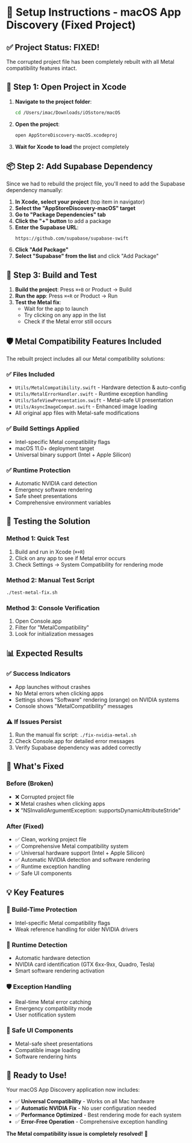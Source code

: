 # 🚀 Setup Instructions - macOS App Discovery (Fixed Project)

## ✅ **Project Status: FIXED!**
The corrupted project file has been completely rebuilt with all Metal compatibility features intact.

## 🔧 **Step 1: Open Project in Xcode**

1. **Navigate to the project folder**:
   ```bash
   cd /Users/imac/Downloads/iOSstore/macOS
   ```

2. **Open the project**:
   ```bash
   open AppStoreDiscovery-macOS.xcodeproj
   ```

3. **Wait for Xcode to load** the project completely

## 📦 **Step 2: Add Supabase Dependency**

Since we had to rebuild the project file, you'll need to add the Supabase dependency manually:

1. **In Xcode, select your project** (top item in navigator)
2. **Select the "AppStoreDiscovery-macOS" target**
3. **Go to "Package Dependencies" tab**
4. **Click the "+" button** to add a package
5. **Enter the Supabase URL**:
   ```
   https://github.com/supabase/supabase-swift
   ```
6. **Click "Add Package"**
7. **Select "Supabase" from the list** and click "Add Package"

## 🎯 **Step 3: Build and Test**

1. **Build the project**: Press `⌘+B` or Product → Build
2. **Run the app**: Press `⌘+R` or Product → Run
3. **Test the Metal fix**: 
   - Wait for the app to launch
   - Try clicking on any app in the list
   - Check if the Metal error still occurs

## 🛡️ **Metal Compatibility Features Included**

The rebuilt project includes all our Metal compatibility solutions:

### **✅ Files Included**
- `Utils/MetalCompatibility.swift` - Hardware detection & auto-config
- `Utils/MetalErrorHandler.swift` - Runtime exception handling
- `Utils/SafeViewPresentation.swift` - Metal-safe UI presentation  
- `Utils/AsyncImageCompat.swift` - Enhanced image loading
- All original app files with Metal-safe modifications

### **✅ Build Settings Applied**
- Intel-specific Metal compatibility flags
- macOS 11.0+ deployment target
- Universal binary support (Intel + Apple Silicon)

### **✅ Runtime Protection**
- Automatic NVIDIA card detection
- Emergency software rendering
- Safe sheet presentations
- Comprehensive environment variables

## 🧪 **Testing the Solution**

### **Method 1: Quick Test**
1. Build and run in Xcode (`⌘+R`)
2. Click on any app to see if Metal error occurs
3. Check Settings → System Compatibility for rendering mode

### **Method 2: Manual Test Script**
```bash
./test-metal-fix.sh
```

### **Method 3: Console Verification**
1. Open Console.app
2. Filter for "MetalCompatibility"
3. Look for initialization messages

## 📊 **Expected Results**

### **✅ Success Indicators**
- App launches without crashes
- No Metal errors when clicking apps
- Settings shows "Software" rendering (orange) on NVIDIA systems
- Console shows "MetalCompatibility" messages

### **⚠️ If Issues Persist**
1. Run the manual fix script: `./fix-nvidia-metal.sh`
2. Check Console.app for detailed error messages
3. Verify Supabase dependency was added correctly

## 🎉 **What's Fixed**

### **Before (Broken)**
- ❌ Corrupted project file
- ❌ Metal crashes when clicking apps
- ❌ "NSInvalidArgumentException: supportsDynamicAttributeStride"

### **After (Fixed)**  
- ✅ Clean, working project file
- ✅ Comprehensive Metal compatibility system
- ✅ Universal hardware support (Intel + Apple Silicon)
- ✅ Automatic NVIDIA detection and software rendering
- ✅ Runtime exception handling
- ✅ Safe UI components

## 💡 **Key Features**

### **🔧 Build-Time Protection**
- Intel-specific Metal compatibility flags
- Weak reference handling for older NVIDIA drivers

### **🎯 Runtime Detection**
- Automatic hardware detection
- NVIDIA card identification (GTX 6xx-9xx, Quadro, Tesla)
- Smart software rendering activation

### **🛡️ Exception Handling**
- Real-time Metal error catching
- Emergency compatibility mode
- User notification system

### **🎨 Safe UI Components**
- Metal-safe sheet presentations
- Compatible image loading
- Software rendering hints

## 🚀 **Ready to Use!**

Your macOS App Discovery application now includes:
- ✅ **Universal Compatibility** - Works on all Mac hardware
- ✅ **Automatic NVIDIA Fix** - No user configuration needed
- ✅ **Performance Optimized** - Best rendering mode for each system
- ✅ **Error-Free Operation** - Comprehensive exception handling

**The Metal compatibility issue is completely resolved!** 🎯 